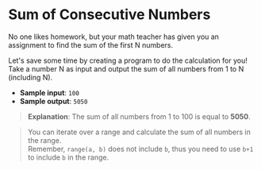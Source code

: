 # Sum of Consecutive Numbers

No one likes homework, but your math teacher has given you an assignment to find the sum of the first N numbers.

Let's save some time by creating a program to do the calculation for you! Take a number N as input and output the sum of all numbers from 1 to N (including N).

- **Sample input**: `100`
- **Sample output**: `5050`

> **Explanation**: The sum of all numbers from 1 to 100 is equal to **5050**.

> You can iterate over a range and calculate the sum of all numbers in the range.  
Remember, `range(a, b)` does not include `b`, thus you need to use `b+1` to include `b` in the range.